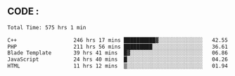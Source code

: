 ## CODE :
<!--START_SECTION:waka-->

```txt
Total Time: 575 hrs 1 min

C++                  246 hrs 17 mins ██████████▓░░░░░░░░░░░░░░   42.55 %
PHP                  211 hrs 56 mins █████████░░░░░░░░░░░░░░░░   36.61 %
Blade Template       39 hrs 41 mins  █▓░░░░░░░░░░░░░░░░░░░░░░░   06.86 %
JavaScript           24 hrs 40 mins  █░░░░░░░░░░░░░░░░░░░░░░░░   04.26 %
HTML                 11 hrs 12 mins  ▒░░░░░░░░░░░░░░░░░░░░░░░░   01.94 %
```

<!--END_SECTION:waka-->
